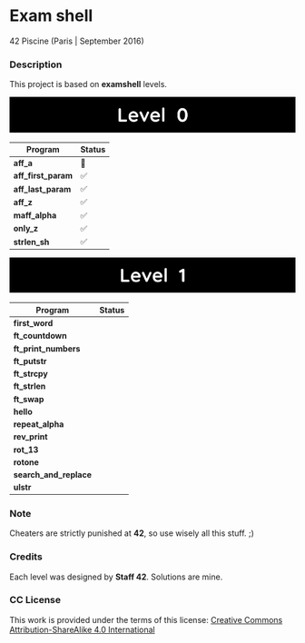 # **Exam shell**

42 Piscine (Paris | September 2016)

### **Description**

This project is based on **examshell** levels.

![Level 0](images/level_0.png)

| Program             |        Status       |
|---------------------|---------------------|
| **aff_a**           | :red_circle:        |
| **aff_first_param** | :white_check_mark:  |
| **aff_last_param**  | :white_check_mark:  |
| **aff_z**           | :white_check_mark:  |
| **maff_alpha**      | :white_check_mark:  |
| **only_z**          | :white_check_mark:  |
| **strlen_sh**       | :white_check_mark:  |

![Level 1](images/level_1.png)

| Program                |        Status       |
|------------------------|---------------------|
| **first_word**         |                     |
| **ft_countdown**       |                     |
| **ft_print_numbers**   |                     |
| **ft_putstr**          |                     |
| **ft_strcpy**          |                     |
| **ft_strlen**          |                     |
| **ft_swap**            |                     |
| **hello**              |                     |
| **repeat_alpha**       |                     |
| **rev_print**          |                     |
| **rot_13**             |                     |
| **rotone**             |                     |
| **search_and_replace** |                     |
| **ulstr**              |                     |


### **Note**

Cheaters are strictly punished at **42**, so use wisely all this stuff. ;)

### **Credits**

Each level was designed by **Staff 42**. Solutions are mine.

### **CC License**

This work is provided under the terms of this license: [Creative Commons Attribution-ShareAlike 4.0 International](https://creativecommons.org/licenses/by-sa/4.0/)
